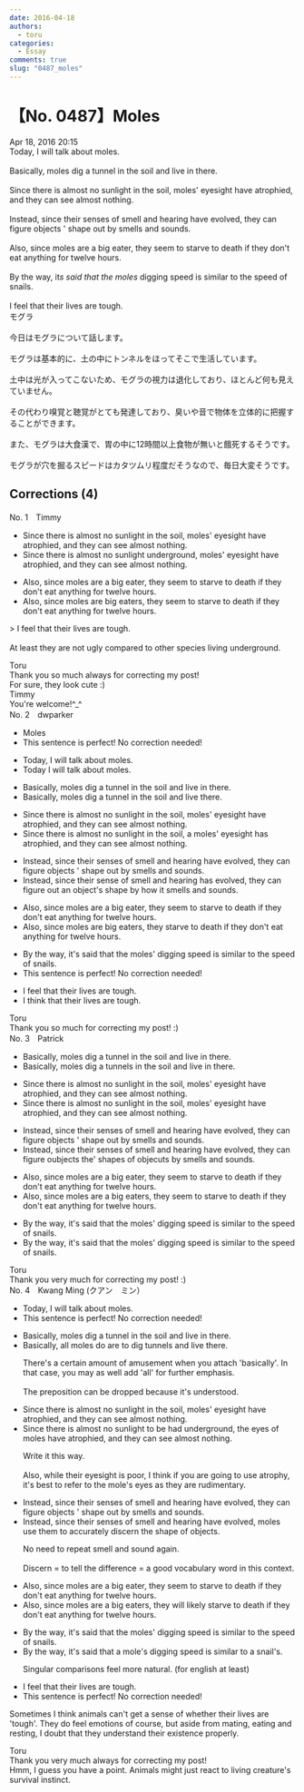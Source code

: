 ```yaml
---
date: 2016-04-18
authors:
  - toru
categories:
  - Essay
comments: true
slug: "0487_moles"
---
```


# 【No. 0487】Moles
<div class="date">Apr 18, 2016 20:15</div>
<div id="post"><div id="body_show_ori">
Today, I will talk about moles.<br/><br/>Basically, moles dig a tunnel in the soil and live in there.<br/><br/>Since there is almost no sunlight in the soil, moles' eyesight have atrophied, and they can see almost nothing.<br/><br/>Instead, since their senses of smell and hearing have evolved, they can figure objects ' shape out by smells and sounds.<br/><br/>Also, since moles are a big eater, they seem to starve to death if they don't eat anything for twelve hours.<br/><br/>By the way, it<em>s said that the moles</em> digging speed is similar to the speed of snails.<br/><br/>I feel that their lives are tough.
</div></div>

<!-- more -->

<div id="post_ja"><div id="body_show_mo">
モグラ<br/><br/>今日はモグラについて話します。<br/><br/>モグラは基本的に、土の中にトンネルをほってそこで生活しています。<br/><br/>土中は光が入ってこないため、モグラの視力は退化しており、ほとんど何も見えていません。<br/><br/>その代わり嗅覚と聴覚がとても発達しており、臭いや音で物体を立体的に把握することができます。<br/><br/>また、モグラは大食漢で、胃の中に12時間以上食物が無いと餓死するそうです。<br/><br/>モグラが穴を掘るスピードはカタツムリ程度だそうなので、毎日大変そうです。
</div></div>

## Corrections (4)
<div id="block"><div class="first_name"> No. 1　<span class="just_name">Timmy</span></div><div id="block2">
<ul class="correction_field">
<li class="incorrect">Since there is almost no sunlight in the soil, moles' eyesight have atrophied, and they can see almost nothing.</li>
<li class="corrected correct">
Since there is almost no sunlight <span class="f_blue">underground</span>, moles' eyesight have atrophied, and they can see almost nothing.
</li>
</ul>
<ul class="correction_field">
<li class="incorrect">Also, since moles are a big eater, they seem to starve to death if they don't eat anything for twelve hours.</li>
<li class="corrected correct">
Also, since moles are big eater<span class="f_blue">s</span>, they seem to starve to death if they don't eat anything for twelve hours.
</li>
</ul>
<p class="comment_small">
 &gt; I feel that their lives are tough.
 <br/>
 <br/>
 At least they are not ugly compared to other species living underground.
</p>

</div><div class="name"><span class="just_name">Toru</span><br>
Thank you so much always for correcting my post!<br/>For sure, they look cute :)
</div>
<div class="name"><span class="just_name">Timmy</span><br>
You're welcome!^_^
</div>
</div>
<div id="block"><div class="first_name"> No. 2　<span class="just_name">dwparker</span></div><div id="block2">
<ul class="correction_field">
<li class="incorrect">Moles</li>
<li class="corrected perfect">This sentence is perfect! No correction needed!</li>
</ul>
<ul class="correction_field">
<li class="incorrect">Today, I will talk about moles.</li>
<li class="corrected correct">
Today I will talk about moles.
</li>
</ul>
<ul class="correction_field">
<li class="incorrect">Basically, moles dig a tunnel in the soil and live in there.</li>
<li class="corrected correct">
Basically, moles dig a tunnel in the soil and live there.
</li>
</ul>
<ul class="correction_field">
<li class="incorrect">Since there is almost no sunlight in the soil, moles' eyesight have atrophied, and they can see almost nothing.</li>
<li class="corrected correct">
Since there is almost no sunlight in the soil, a moles' eyesight has atrophied, and they can see almost nothing.
</li>
</ul>
<ul class="correction_field">
<li class="incorrect">Instead, since their senses of smell and hearing have evolved, they can figure objects ' shape out by smells and sounds.</li>
<li class="corrected correct">
Instead, since their sense of smell and hearing has evolved, they can figure out an object's shape by how it smells and sounds.
</li>
</ul>
<ul class="correction_field">
<li class="incorrect">Also, since moles are a big eater, they seem to starve to death if they don't eat anything for twelve hours.</li>
<li class="corrected correct">
Also, since moles are big eaters, they starve to death if they don't eat anything for twelve hours.
</li>
</ul>
<ul class="correction_field">
<li class="incorrect">By the way, it's said that the moles' digging speed is similar to the speed of snails.</li>
<li class="corrected perfect">This sentence is perfect! No correction needed!</li>
</ul>
<ul class="correction_field">
<li class="incorrect">I feel that their lives are tough.</li>
<li class="corrected correct">
I think that their lives are tough.
</li>
</ul>
</div><div class="name"><span class="just_name">Toru</span><br>
Thank you so much for correcting my post! :)
</div>
</div>
<div id="block"><div class="first_name"> No. 3　<span class="just_name">Patrick</span></div><div id="block2">
<ul class="correction_field">
<li class="incorrect">Basically, moles dig a tunnel in the soil and live in there.</li>
<li class="corrected correct">
Basically, moles dig <span class="f_gray"><span class="sline">a </span></span>tunnel<span class="f_red">s</span> in the soil and live in there.
</li>
</ul>
<ul class="correction_field">
<li class="incorrect">Since there is almost no sunlight in the soil, moles' eyesight have atrophied, and they can see almost nothing.</li>
<li class="corrected correct">
Since there is almost no sunlight in the soil, moles' eyesight have atrophied, and they can see almost nothing.
</li>
</ul>
<ul class="correction_field">
<li class="incorrect">Instead, since their senses of smell and hearing have evolved, they can figure objects ' shape out by smells and sounds.</li>
<li class="corrected correct">
Instead, <span class="f_gray"><span class="sline">since </span></span>their senses of smell and hearing have evolved, they can figure o<span class="f_red">u</span><span class="f_gray"><span class="sline">bjec</span></span>t<span class="f_gray"><span class="sline">s</span></span> <span class="f_red">the</span><span class="f_gray"><span class="sline">'</span></span> shape<span class="f_red">s</span> o<span class="f_red">f objec</span><span class="f_gray"><span class="sline">u</span></span>t<span class="f_red">s</span> by smells and sounds.
</li>
</ul>
<ul class="correction_field">
<li class="incorrect">Also, since moles are a big eater, they seem to starve to death if they don't eat anything for twelve hours.</li>
<li class="corrected correct">
Also, since moles are <span class="f_gray"><span class="sline">a </span></span>big eater<span class="f_red">s</span>, they seem to starve to death if they don't eat anything for twelve hours.
</li>
</ul>
<ul class="correction_field">
<li class="incorrect">By the way, it's said that the moles' digging speed is similar to the speed of snails.</li>
<li class="corrected correct">
By the way, it's said that <span class="f_gray"><span class="sline">the </span></span>moles' digging speed is similar to the speed of snails.
</li>
</ul>
</div><div class="name"><span class="just_name">Toru</span><br>
Thank you very much for correcting my post! :)
</div>
</div>
<div id="block"><div class="first_name"> No. 4　<span class="just_name">Kwang Ming (クアン　ミン）</span></div><div id="block2">
<ul class="correction_field">
<li class="incorrect">Today, I will talk about moles.</li>
<li class="corrected perfect">This sentence is perfect! No correction needed!</li>
</ul>
<ul class="correction_field">
<li class="incorrect">Basically, moles dig a tunnel in the soil and live in there.</li>
<li class="corrected correct">
<span class="f_blue">Basically</span>, <span class="f_blue">all </span>moles do are to dig tunnels and <span class="f_blue">live there.</span>
<p class="correction_comment">There's a certain amount of amusement when you attach 'basically'. In that case, you may as well add 'all' for further emphasis.<br/><br/>The preposition can be dropped because it's understood.</p>
</li>
</ul>
<ul class="correction_field">
<li class="incorrect">Since there is almost no sunlight in the soil, moles' eyesight have atrophied, and they can see almost nothing.</li>
<li class="corrected correct">
<span class="f_blue">Since there is almost no sunlight to be had underground,</span> the<span class="f_blue"> eyes of moles</span> have atrophied, and they can see almost nothing.
<p class="correction_comment">Write it this way.<br/><br/>Also, while their eyesight is poor, I think if you are going to use atrophy, it's best to refer to the mole's eyes as they are rudimentary.</p>
</li>
</ul>
<ul class="correction_field">
<li class="incorrect">Instead, since their senses of smell and hearing have evolved, they can figure objects ' shape out by smells and sounds.</li>
<li class="corrected correct">
Instead, since their senses of smell and hearing have evolved, <span class="f_blue">moles use them to accurately discern the shape of objects.</span>
<p class="correction_comment">No need to repeat smell and sound again.<br/><br/>Discern = to tell the difference = a good vocabulary word in this context.</p>
</li>
</ul>
<ul class="correction_field">
<li class="incorrect">Also, since moles are a big eater, they seem to starve to death if they don't eat anything for twelve hours.</li>
<li class="corrected correct">
Also, since moles are <span class="sline"><span class="f_blue">a </span></span>big <span class="f_blue">eaters</span>, they <span class="f_blue">will likely</span> starve to death if they don't eat anything for twelve hours.
</li>
</ul>
<ul class="correction_field">
<li class="incorrect">By the way, it's said that the moles' digging speed is similar to the speed of snails.</li>
<li class="corrected correct">
By the way, it's said that <span class="f_blue">a mole's digging speed is similar to a snail's.</span>
<p class="correction_comment">Singular comparisons feel more natural. (for english at least)</p>
</li>
</ul>
<ul class="correction_field">
<li class="incorrect">I feel that their lives are tough.</li>
<li class="corrected perfect">This sentence is perfect! No correction needed!</li>
</ul>
<p class="comment_small">
 Sometimes I think animals can't get a sense of whether their lives are 'tough'. They do feel emotions of course, but aside from mating, eating and resting, I doubt that they understand their existence properly.
</p>

</div><div class="name"><span class="just_name">Toru</span><br>
Thank you very much always for correcting my post!<br/>Hmm, I guess you have a point. Animals might just react to living creature's survival instinct.
</div>
</div>
